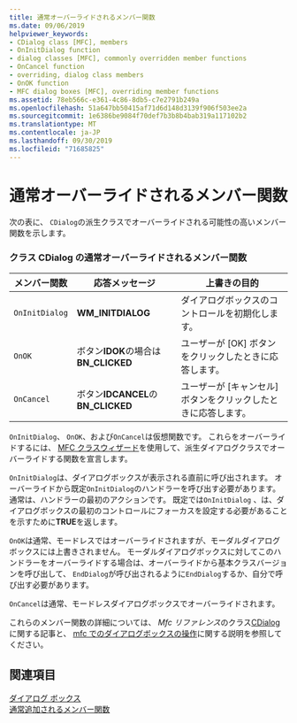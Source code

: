 ```yaml
---
title: 通常オーバーライドされるメンバー関数
ms.date: 09/06/2019
helpviewer_keywords:
- CDialog class [MFC], members
- OnInitDialog function
- dialog classes [MFC], commonly overridden member functions
- OnCancel function
- overriding, dialog class members
- OnOK function
- MFC dialog boxes [MFC], overriding member functions
ms.assetid: 78eb566c-e361-4c86-8db5-c7e2791b249a
ms.openlocfilehash: 51a647bb50415af71d6d148d3139f906f503ee2a
ms.sourcegitcommit: 1e6386be9084f70def7b3b8b4bab319a117102b2
ms.translationtype: MT
ms.contentlocale: ja-JP
ms.lasthandoff: 09/30/2019
ms.locfileid: "71685825"
---
```

# <a name="commonly-overridden-member-functions"></a>通常オーバーライドされるメンバー関数

次の表に、 `CDialog`の派生クラスでオーバーライドされる可能性の高いメンバー関数を示します。

### <a name="commonly-overridden-member-functions-of-class-cdialog"></a>クラス CDialog の通常オーバーライドされるメンバー関数

|メンバー関数|応答メッセージ|上書きの目的|
|---------------------|----------------------------|-----------------------------|
|`OnInitDialog`|**WM_INITDIALOG**|ダイアログボックスのコントロールを初期化します。|
|`OnOK`|ボタン**IDOK**の場合は**BN_CLICKED**|ユーザーが [OK] ボタンをクリックしたときに応答します。|
|`OnCancel`|ボタン**IDCANCEL**の**BN_CLICKED**|ユーザーが [キャンセル] ボタンをクリックしたときに応答します。|

`OnInitDialog`、 `OnOK`、および`OnCancel`は仮想関数です。 これらをオーバーライドするには、 [MFC クラスウィザード](reference/mfc-class-wizard.md)を使用して、派生ダイアログクラスでオーバーライドする関数を宣言します。

`OnInitDialog`は、ダイアログボックスが表示される直前に呼び出されます。 オーバーライドから既定`OnInitDialog`のハンドラーを呼び出す必要があります。通常は、ハンドラーの最初のアクションです。 既定では`OnInitDialog` 、は、ダイアログボックスの最初のコントロールにフォーカスを設定する必要があることを示すために**TRUE**を返します。

`OnOK`は通常、モードレスではオーバーライドされますが、モーダルダイアログボックスには上書きされません。 モーダルダイアログボックスに対してこのハンドラーをオーバーライドする場合は、オーバーライドから基本クラスバージョンを呼び出して、 `EndDialog`が呼び出されるように`EndDialog`するか、自分で呼び出す必要があります。

`OnCancel`は通常、モードレスダイアログボックスでオーバーライドされます。

これらのメンバー関数の詳細については、 *Mfc リファレンス*のクラス[CDialog](../mfc/reference/cdialog-class.md)に関する記事と、 [mfc でのダイアログボックスの操作](../mfc/life-cycle-of-a-dialog-box.md)に関する説明を参照してください。

## <a name="see-also"></a>関連項目

[ダイアログ ボックス](../mfc/dialog-boxes.md)<br/>
[通常追加されるメンバー関数](../mfc/commonly-added-member-functions.md)
